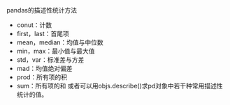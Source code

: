 pandas的描述性统计方法
- conut：计数
- first，last：首尾项
- mean，median：均值与中位数
- min，max：最小值与最大值
- std，var：标准差与方差
- mad：均值绝对偏差
- prod：所有项的积
- sum：所有项的和
或者可以用objs.describe()求pd对象中若干种常用描述性统计的值。